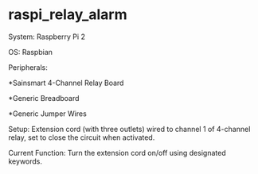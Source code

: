 # raspi_relay_alarm

System: Raspberry Pi 2

OS: Raspbian

Peripherals: 

  *Sainsmart 4-Channel Relay Board
  
  *Generic Breadboard
  
  *Generic Jumper Wires

Setup: Extension cord (with three outlets) wired to channel 1 of 4-channel relay, set to close the circuit when activated.

Current Function: Turn the extension cord on/off using designated keywords.
